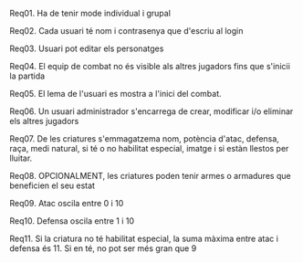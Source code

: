 Req01. Ha de tenir mode individual i grupal

Req02. Cada usuari té nom i contrasenya que d'escriu al login

Req03. Usuari pot editar els personatges

Req04. El equip de combat no és visible als altres jugadors fins que s'inicii la partida

Req05. El lema de l'usuari es mostra a l'inici del combat.

Req06. Un usuari administrador s'encarrega de crear, modificar i/o eliminar els altres jugadors

Req07. De les criatures s'emmagatzema nom, potència d'atac, defensa, raça, medi natural, si té o no habilitat especial, imatge i si estàn llestos per lluitar.

Req08. OPCIONALMENT, les criatures poden tenir armes o armadures que beneficien el seu estat

Req09. Atac oscila entre 0 i 10

Req10. Defensa oscila entre 1 i 10

Req11. Si la criatura no té habilitat especial, la suma màxima entre atac i defensa és 11. Si en té, no pot ser més gran que 9
